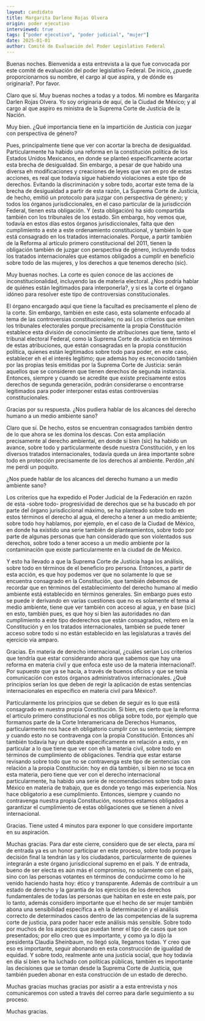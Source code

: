 ```yaml
---
layout: candidato
title: Margarita Darlene Rojas Olvera
origin: poder ejecutivo
interviewed: true
tags: ["poder ejecutivo", "poder judicial", "mujer"]
date: 2025-01-01
author: Comité de Evaluación del Poder Legislativo Federal
---
```


Buenas noches. Bienvenida a esta entrevista a la que fue convocada por este comité de evaluación del poder legislativo Federal. De inicio, ¿puede proporcionarnos su nombre, el cargo al que aspira, y de dónde es originaria?. Por favor.

Claro que sí. Muy buenas noches a todas y a todos. Mi nombre es Margarita Darlen Rojas Olvera. Yo soy originaria de aquí, de la Ciudad de México; y al cargo al que aspiro es ministra de la Suprema Corte de Justicia de la Nación.

Muy bien. ¿Qué importancia tiene en la impartición de Justicia con juzgar con perspectiva de género?

Pues, principalmente tiene que ver con acortar la brecha de desigualdad. Particularmente ha habido una reforma en la constitución política de los Estados Unidos Mexicanos, en donde se planteó específicamente acortar esta brecha de desigualdad. Sin embargo, a pesar de que habido una diversa eh modificaciones y creaciones de leyes que van en pro de estas acciones, es real que todavía sigue habiendo violaciones a este tipo de derechos. 
Evitando la discriminación y sobre todo, acortar este tema de la brecha de desigualdad a partir de esta razón, La Suprema Corte de Justicia, de hecho, emitió un protocolo para juzgar con perspectiva de género; y todos los órganos jurisdiccionales, en el caso particular de la jurisdicción Federal, tienen esta obligación. Y (esta obligación) ha sido compartida también con los tribunales de los estado. 
Sin embargo, hoy vemos que, todavía en estos días estos órganos jurisdiccionales, falta que den cumplimiento a este a este ordenamiento constitucional, y también lo que está consagrado en los tratados internacionales. Porque, a partir también de la Reforma al artículo primero constitucional del 2011, tienen la obligación también de juzgar con perspectiva de género, incluyendo todos los tratados internacionales que estamos obligados a cumplir en beneficio sobre todo de las mujeres, y los derechos a que tenemos derecho (sic).

Muy buenas noches. La corte es quien conoce de las acciones de inconstitucionalidad, incluyendo las de materia electoral. ¿Nos podría hablar de quiénes están legitimados para interponerla?, y si es la corte el órgano idóneo para resolver este tipo de controversias constitucionales.

El órgano encargado aquí que tiene la facultad es precisamente el pleno de la corte. Sin embargo, también en este caso, esta solamente enfocado al tema de las controversias constitucionales; no así Los criterios que emiten los tribunales electorales porque precisamente la propia Constitución establece esta división de conocimiento de atribuciones que tiene, tanto el tribunal electoral Federal, como la Suprema Corte de Justicia en términos de estas atribuciones, que están consagradas en la propia constitución política, quienes están legitimados sobre todo para poder, en este caso, establecer eh el el interés legítimo; que además hoy es reconocido también por las propias tesis emitidas por la Suprema Corte de Justicia: serán aquellos que se consideren que tienen derechos de segunda instancia.
Entonces, siempre y cuando se acredite que existe precisamente estos derechos de segunda generación, podrán considerarse o encontrarse legitimados para poder interponer estas estas controversias constitucionales.

Gracias por su respuesta. ¿Nos pudiera hablar de los alcances del derecho humano a un medio ambiente sano?

Claro que sí.  De hecho, estos se encuentran consagrados también dentro de lo que ahora se les domina los descas. Con esta ampliación precisamente al derecho ambiental, en donde si bien (sic) ha habido un avance, sobre todo y particularmente desde nuestra Constitución, y en los diversos tratados internacionales, todavía queda un área importante sobre todo en protección precisamente de los derechos al ambiente. Perdón ,ahí me perdí un poquito.

¿Nos puede hablar de los alcances del derecho humano a un medio ambiente sano?

Los criterios que ha expedido el Poder Judicial de la Federación en razón de esta -sobre todo- progresividad de derechos que se ha buscado eh por parte del órgano jurisdiccional máximo, se ha planteado sobre todo en estos términos el derecho al agua, el derecho a tener a un medio ambiente; sobre todo hoy hablamos, por ejemplo, en el caso de la Ciudad de México, en donde ha existido una serie también de planteamientos, sobre todo por parte de algunas personas que han considerado que son violentados sus derechos, sobre todo a tener acceso a un medio ambiente por la contaminación que existe particularmente en la ciudad de de México.

Y esto ha llevado a que la Suprema Corte de Justicia haga los análisis, sobre todo en términos de el beneficio pro persona. Entonces, a partir de esta acción, es que hoy podemos ver que no solamente lo que se encuentra consagrado en la Constitución, que también debemos de recordar que en términos del establecimiento del derecho humano al medio ambiente está establecido en términos generales. 
Sin embargo pues esto se puede ir derivando en varias cuestiones que no es solamente el tema al medio ambiente, tiene que ver también con acceso al agua, y en base (sic) en esto, también pues, es que hoy si bien las autoridades no dan cumplimiento a este tipo dederechos que están consagrados, reitero en la Constitución y en los tratados internacionales, también se puede tener acceso sobre todo si no están establecido en las legislaturas a través del ejercicio vía amparo.

Gracias. En materia de derecho internacional, ¿cuáles serían Los criterios que tendría que estar considerando ahora que sabemos que hay una reforma en materia civil y que enfoca este uso de la materia internacional?. Por supuesto que ya se hacía, a través de buenos oficios y que se tenía comunicación con estos órganos administrativos internacionales. ¿Qué principios serían los que deben de regir la aplicación de estas sentencias internacionales en específico en materia civil para México?.

Particularmente los principios que se deben de seguir es lo que está consagrado en nuestra propia Constitución. Si bien, es cierto que la reforma el artículo primero constitucional es nos obliga sobre todo, por ejemplo que formamos parte de la Corte Interamericana de Derechos Humanos, particularmente nos hace eh obligatorio cumplir con su sentencia; siempre y cuando esto no se contravenga con la propia Constitución. 
Entonces ahí también todavía hay un debate específicamente en relación a esto, y en particular a lo que tiene que ver con eh la materia civil, sobre todo en términos de cumplimiento de obligaciones. Tendría que estar estarse revisando sobre todo que no se contravenga este tipo de sentencias con relación a la propia Constitución: hoy en día también, si bien no se toca en esta materia, pero tiene que ver con el derecho internacional particularmente, ha habido una serie de recomendaciones sobre todo para México en materia de trabajo, que es donde yo tengo más experiencia. Nos hace obligatorio a ese cumplimiento. 
Entonces, siempre y cuando no contravenga nuestra propia Constitución, nosotros estamos obligados a garantizar el cumplimiento de estas obligaciones que se tienen a nivel internacional.

Gracias. Tiene usted 4 minutos para exponer lo que considere importante en su aspiración.

Muchas gracias. Para dar este cierre, considero que de ser electa, para mí de entrada ya es un honor participar en este proceso, sobre todo porque la decisión final la tendrán las y los ciudadanos, particularmente de quienes integrarán a este órgano jurisdiccional supremo en el país. 
Y de entrada, bueno de ser electa es aún más el compromiso, no solamente con el país, sino con las personas votantes en términos de conducirme como lo he venido haciendo hasta hoy: ético y transparente. 
Además de contribuir a un estado de derecho y la garantía de los ejercicios de los derechos fundamentales de todas las personas que habitan en este en este país, por lo tanto, además considero importante que el hecho de ser mujer también abona una sensibilidad específica a eh la determinación y el análisis correcto de determinados casos dentro de las competencias de la suprema corte de justicia, para poder hacer este análisis más sensible. 
Sobre todo por muchos de los aspectos que puedan tener el tipo de casos que son presentados; por ello creo que es importante, y como ya lo dijo la presidenta Claudia Sheinbaum, no llegó sola, llegamos todas. Y creo que eso es importante, seguir abonando en esta construcción de igualdad de equidad. 
Y sobre todo, realmente ante una justicia social, que hoy todavía en día si bien se ha luchado con políticas públicas, también es importante las decisiones que se toman desde la Suprema Corte de Justicia, que también pueden abonar en esta construcción de un estado de derecho.

Muchas gracias muchas gracias por asistir a a esta entrevista y nos comunicaremos con usted a través del correo para darle seguimiento a su proceso.

Muchas gracias.


